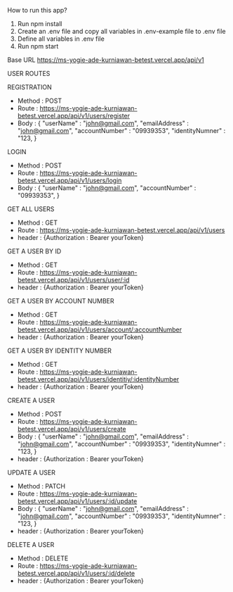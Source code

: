 How to run this app?

1. Run npm install
2. Create an .env file and copy all variables in .env-example file to .env file
3. Define all variables in .env file
4. Run npm start

Base URL
https://ms-yogie-ade-kurniawan-betest.vercel.app/api/v1

USER ROUTES

REGISTRATION

- Method : POST
- Route : https://ms-yogie-ade-kurniawan-betest.vercel.app/api/v1/users/register
- Body : {
  "userName" : "john@gmail.com",
  "emailAddress" : "john@gmail.com",
  "accountNumber" : "09939353",
  "identityNumner" : "123,
  }

LOGIN

- Method : POST
- Route : https://ms-yogie-ade-kurniawan-betest.vercel.app/api/v1/users/login
- Body : {
  "userName" : "john@gmail.com",
  "accountNumber" : "09939353",
  }

GET ALL USERS

- Method : GET
- Route : https://ms-yogie-ade-kurniawan-betest.vercel.app/api/v1/users
- header : {Authorization : Bearer yourToken}

GET A USER BY ID

- Method : GET
- Route : https://ms-yogie-ade-kurniawan-betest.vercel.app/api/v1/users/user/:id
- header : {Authorization : Bearer yourToken}

GET A USER BY ACCOUNT NUMBER

- Method : GET
- Route : https://ms-yogie-ade-kurniawan-betest.vercel.app/api/v1/users/account/:accountNumber
- header : {Authorization : Bearer yourToken}

GET A USER BY IDENTITY NUMBER

- Method : GET
- Route : https://ms-yogie-ade-kurniawan-betest.vercel.app/api/v1/users/identitiy/:identityNumber
- header : {Authorization : Bearer yourToken}

CREATE A USER

- Method : POST
- Route : https://ms-yogie-ade-kurniawan-betest.vercel.app/api/v1/users/create
- Body : {
  "userName" : "john@gmail.com",
  "emailAddress" : "john@gmail.com",
  "accountNumber" : "09939353",
  "identityNumner" : "123,
  }
- header : {Authorization : Bearer yourToken}

UPDATE A USER

- Method : PATCH
- Route : https://ms-yogie-ade-kurniawan-betest.vercel.app/api/v1/users/:id/update
- Body : {
  "userName" : "john@gmail.com",
  "emailAddress" : "john@gmail.com",
  "accountNumber" : "09939353",
  "identityNumner" : "123,
  }
- header : {Authorization : Bearer yourToken}

DELETE A USER

- Method : DELETE
- Route : https://ms-yogie-ade-kurniawan-betest.vercel.app/api/v1/users/:id/delete
- header : {Authorization : Bearer yourToken}
